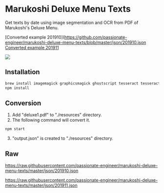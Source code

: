 # Marukoshi Deluxe Menu Texts

Get texts by date using image segmentation and OCR from PDF of Marukoshi's Deluxe Menu.

[Converted example 201910](https://github.com/passionate-engineer/marukoshi-deluxe-menu-texts/blob/master/json/201910.json
[Converted example 201911](https://github.com/passionate-engineer/marukoshi-deluxe-menu-texts/blob/master/json/201911.json)

![](https://raw.githubusercontent.com/passionate-engineer/marukoshi-deluxe-menu-texts/master/docs/keyvisual.jpg)

## Installation

```bash
brew install imagemagick graphicsmagick ghostscript tesseract tesseract-lang
npm install
```

## Conversion

1. Add "deluxe1.pdf" to "./resources" directory.
2. The following command will convert it.

```bash
npm start
```

3. "output.json" is created to  "./resources" directory.

## Raw

https://raw.githubusercontent.com/passionate-engineer/marukoshi-deluxe-menu-texts/master/json/201910.json

https://raw.githubusercontent.com/passionate-engineer/marukoshi-deluxe-menu-texts/master/json/201911.json
